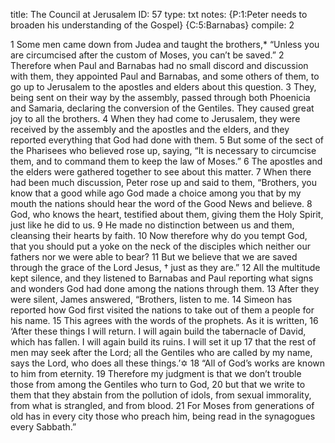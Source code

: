 title:          The Council at Jerusalem
ID:             57
type:           txt
notes:          {P:1:Peter needs to broaden his understanding of the Gospel}
                {C:5:Barnabas}
compile:        2


 1 Some men came down from Judea and taught the brothers,* “Unless you are circumcised after the custom of Moses, you can’t be saved.” 2 Therefore when Paul and Barnabas had no small discord and discussion with them, they appointed Paul and Barnabas, and some others of them, to go up to Jerusalem to the apostles and elders about this question. 3 They, being sent on their way by the assembly, passed through both Phoenicia and Samaria, declaring the conversion of the Gentiles. They caused great joy to all the brothers. 4 When they had come to Jerusalem, they were received by the assembly and the apostles and the elders, and they reported everything that God had done with them.
5 But some of the sect of the Pharisees who believed rose up, saying, “It is necessary to circumcise them, and to command them to keep the law of Moses.”
6 The apostles and the elders were gathered together to see about this matter. 7 When there had been much discussion, Peter rose up and said to them, “Brothers, you know that a good while ago God made a choice among you that by my mouth the nations should hear the word of the Good News and believe. 8 God, who knows the heart, testified about them, giving them the Holy Spirit, just like he did to us. 9 He made no distinction between us and them, cleansing their hearts by faith. 10 Now therefore why do you tempt God, that you should put a yoke on the neck of the disciples which neither our fathers nor we were able to bear? 11 But we believe that we are saved through the grace of the Lord Jesus, † just as they are.”
12 All the multitude kept silence, and they listened to Barnabas and Paul reporting what signs and wonders God had done among the nations through them. 13 After they were silent, James answered, “Brothers, listen to me. 14 Simeon has reported how God first visited the nations to take out of them a people for his name. 15 This agrees with the words of the prophets. As it is written,
16 ‘After these things I will return.
I will again build the tabernacle of David, which has fallen.
I will again build its ruins.
I will set it up 17 that the rest of men may seek after the Lord;
all the Gentiles who are called by my name,
says the Lord, who does all these things.’✡
18 “All of God’s works are known to him from eternity. 19 Therefore my judgment is that we don’t trouble those from among the Gentiles who turn to God, 20 but that we write to them that they abstain from the pollution of idols, from sexual immorality, from what is strangled, and from blood. 21 For Moses from generations of old has in every city those who preach him, being read in the synagogues every Sabbath.” 